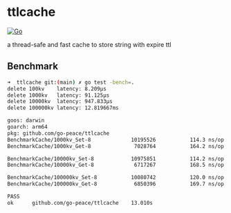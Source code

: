 # ttlcache
[![Go](https://github.com/go-peace/ttlcache/actions/workflows/go.yml/badge.svg)](https://github.com/go-peace/ttlcache/actions/workflows/go.yml)

a thread-safe and fast cache to store string with expire ttl


## Benchmark
```bash
➜  ttlcache git:(main) ✗ go test -bench=.
delete 100kv	latency: 8.209µs
delete 1000kv	latency: 91.125µs
delete 10000kv	latency: 947.833µs
delete 100000kv	latency: 12.819667ms

goos: darwin
goarch: arm64
pkg: github.com/go-peace/ttlcache
BenchmarkCache/1000kv_Set-8         	10195526	       114.3 ns/op
BenchmarkCache/1000kv_Get-8         	 7028764	       164.2 ns/op

BenchmarkCache/10000kv_Set-8        	10975851	       114.2 ns/op
BenchmarkCache/10000kv_Get-8        	 6717267	       168.5 ns/op

BenchmarkCache/100000kv_Set-8       	10080742	       120.0 ns/op
BenchmarkCache/100000kv_Get-8       	 6850396	       169.7 ns/op

PASS
ok  	github.com/go-peace/ttlcache	13.010s
```
